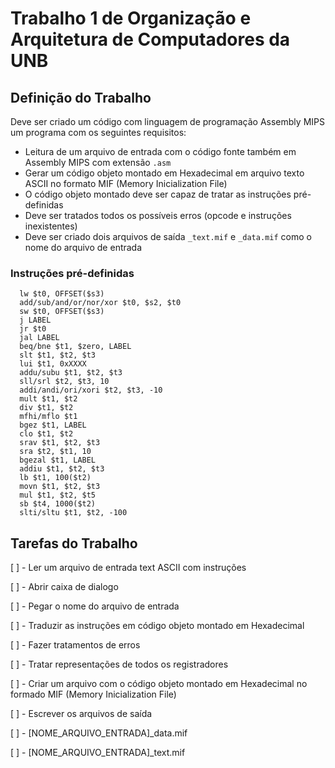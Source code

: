 # Trabalho 1 de Organização e Arquitetura de Computadores da UNB


## Definição do Trabalho

Deve ser criado um código com linguagem de programação Assembly MIPS um programa com os seguintes requisitos:
- Leitura de um arquivo de entrada com o código fonte também em Assembly MIPS com extensão `.asm`
- Gerar um código objeto montado em Hexadecimal em arquivo texto ASCII no formato MIF (Memory Inicialization File)
- O código objeto montado deve ser capaz de tratar as instruções pré-definidas
- Deve ser tratados todos os possíveis erros (opcode e instruções inexistentes)
- Deve ser criado dois arquivos de saída `_text.mif` e `_data.mif`  como o nome do arquivo de entrada


### Instruções pré-definidas
``` assembly
  lw $t0, OFFSET($s3)
  add/sub/and/or/nor/xor $t0, $s2, $t0
  sw $t0, OFFSET($s3)
  j LABEL
  jr $t0
  jal LABEL
  beq/bne $t1, $zero, LABEL
  slt $t1, $t2, $t3
  lui $t1, 0xXXXX
  addu/subu $t1, $t2, $t3
  sll/srl $t2, $t3, 10
  addi/andi/ori/xori $t2, $t3, -10
  mult $t1, $t2
  div $t1, $t2
  mfhi/mflo $t1
  bgez $t1, LABEL
  clo $t1, $t2
  srav $t1, $t2, $t3
  sra $t2, $t1, 10
  bgezal $t1, LABEL
  addiu $t1, $t2, $t3
  lb $t1, 100($t2)
  movn $t1, $t2, $t3
  mul $t1, $t2, $t5
  sb $t4, 1000($t2)
  slti/sltu $t1, $t2, -100
```

## Tarefas do Trabalho

[ ] - Ler um arquivo de entrada text ASCII com instruções 

  [ ] - Abrir caixa de dialogo

  [ ] - Pegar o nome do arquivo de entrada

[ ] - Traduzir as instruções em código objeto montado em Hexadecimal

  [ ] - Fazer tratamentos de erros

  [ ] - Tratar representações de todos os registradores

[ ] - Criar um arquivo com o código objeto montado em Hexadecimal no formado MIF (Memory Inicialization File)

[ ] - Escrever os arquivos de saída

  [ ] - [NOME_ARQUIVO_ENTRADA]_data.mif

  [ ] - [NOME_ARQUIVO_ENTRADA]_text.mif


